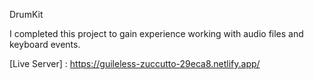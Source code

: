 DrumKit

I completed this project to gain experience working with audio files and keyboard events.

[Live Server] : https://guileless-zuccutto-29eca8.netlify.app/
